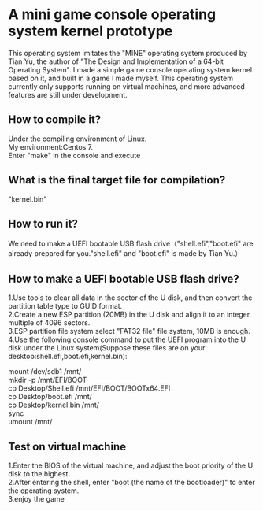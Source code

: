 # A mini game console operating system kernel prototype
This operating system imitates the "MINE" operating system produced by Tian Yu, the author of "The Design and Implementation of a 64-bit Operating System". I made a simple game console operating system kernel based on it, and built in a game I made myself.
This operating system currently only supports running on virtual machines, and more advanced features are still under development.
## How to compile it?
Under the compiling environment of Linux.  
My environment:Centos 7.  
Enter "make" in the console and execute

## What is the final target file for compilation?
"kernel.bin"

## How to run it?
We need to make a UEFI bootable USB flash drive（"shell.efi","boot.efi" are already prepared for you."shell.efi" and "boot.efi" is made by Tian Yu.）

## How to make a UEFI bootable USB flash drive?
1.Use tools to clear all data in the sector of the U disk, and then convert the partition table type to GUID format.  
2.Create a new ESP partition (20MB) in the U disk and align it to an integer multiple of 4096 sectors.  
3.ESP partition file system select "FAT32 file" file system, 10MB is enough.  
4.Use the following console command to put the UEFI program into the U disk under the Linux system(Suppose these files are on your desktop:shell.efi,boot.efi,kernel.bin):

mount /dev/sdb1 /mnt/  
mkdir -p /mnt/EFI/BOOT  
cp Desktop/Shell.efi /mnt/EFI/BOOT/BOOTx64.EFI  
cp Desktop/boot.efi /mnt/  
cp Desktop/kernel.bin /mnt/  
sync  
umount /mnt/  

## Test on virtual machine
1.Enter the BIOS of the virtual machine, and adjust the boot priority of the U disk to the highest.  
2.After entering the shell, enter "boot (the name of the bootloader)" to enter the operating system.  
3.enjoy the game


